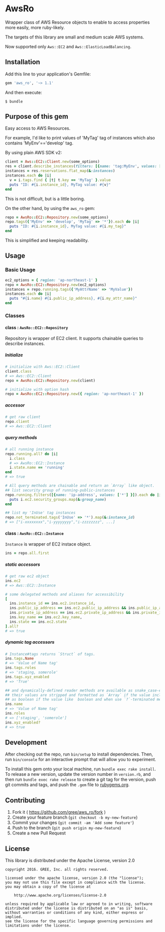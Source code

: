 # AwsRo

Wrapper class of AWS Resource objects to enable to access properties more easily, more ruby-likely.

The targets of this library are small and medium scale AWS systems.

Now supported only `Aws::EC2` and `Aws::ElasticLoadBalancing`.

## Installation

Add this line to your application's Gemfile:

```ruby
gem 'aws_ro', '~> 1.1'
```

And then execute:

    $ bundle

<!-- Or install it yourself as: -->

<!--     $ gem install aws_ro -->

## Purpose of this gem

Easy access to AWS Resources.

For example, I'd like to print values of 'MyTag' tag of instances which also contains 'MyEnv'=='develop' tag.

By using plain AWS SDK v2:

```ruby
client = Aws::EC2::Client.new(some_options)
res = client.describe_instances(filters: [{name: 'tag:MyEnv', values: ['develop']}, {name: 'tag:MyTag', values: ['*']}])
instances = res.reservations.flat_map(&:instances)
instances.each do |i|
  v = i.tags.find { |t| t.key == 'MyTag' }.value
  puts "ID: #{i.instance_id}, MyTag value: #{v}"
end
```

This is not difficult, but is a little boring.

On the other hand, by using the `aws_ro` gem:

```ruby
repo = AwsRo::EC2::Repository.new(some_options)
repo.tags({'MyEnv' => 'develop', 'MyTag' => '*'}).each do |i|
  puts "ID: #{i.instance_id}, MyTag value: #{i.my_tag}"
end
```

This is simplified and keeping readability.


## Usage
### Basic Usage

```ruby
ec2_options = { region: 'ap-northeast-1' }
repo = AwsRo::EC2::Repository.new(ec2_options)
instances = repo.running.tags({'MyAttrName' => 'MyValue'})
instances.each do |i|
  puts "#{i.name} #{i.public_ip_address}, #{i.my_attr_name}"
end
```

### Classes
#### class : `AwsRo::EC2::Repository`

Repository is wrapper of EC2 client. It supports chainable queries to describe instances.


##### Initialize
```ruby
# initialize with Aws::EC2::Client
client.class
# => Aws::EC2::Client
repo = AwsRo::EC2::Repository.new(client)

# initialize with option hash
repo = AwsRo::EC2::Repository.new({ region: 'ap-northeast-1' })
```

##### accessor

```ruby
# get raw client
repo.client
# => Aws::EC2::Client
```

##### query methods

```ruby
# all running instance
repo.running.all? do |i|
  i.class
  # => AwsRo::EC2::Instance
  i.state.name == 'running'
end
# => true

# All query methods are chainable and return an `Array` like object.
## list security group of running-public-instances
repo.running.filters([{name: 'ip-address', values: ['*'] }]).each do |i|
  puts i.ec2.security_groups.map(&:group_name)
end

## list my 'InUse' tag instances
repo.not_terminated.tags('InUse' => '*').map(&:instance_id)
# => ["i-xxxxxxxx","i-yyyyyyyy","i-zzzzzzzz", ...]
```

#### class : `AwsRo::EC2::Instance`

`Instance` is wrapper of EC2 instace object.

```ruby
ins = repo.all.first
```

##### static accessors

```ruby
# get raw ec2 object
ins.ec2
# => Aws::EC2::Instance

# some delegated methods and aliases for accessibility
[
  ins.instance_id == ins.ec2.instance_id,
  ins.public_ip_address == ins.ec2.public_ip_address && ins.public_ip_address == ins.public_ip,
  ins.private_ip_address == ins.ec2.private_ip_address && ins.private_ip == ins.private_ip,
  ins.key_name == ins.ec2.key_name,
  ins.state == ins.ec2.state
].all?
# => true
```

##### dynamic tag accessors

```ruby
# Instance#tags returns `Struct` of tags.
ins.tags.Name
# => 'Value of Name tag'
ins.tags.roles
# => 'staging, somerole'
ins.tags.xyz_enabled
# => 'True'

## and dynamically-defined reader methods are available as snake_case-ed tag name.
## their values are stripped and formatted as `Array` if the value include whitespaces,
## as boolean if the value like  boolean and when use `?`-terminated method.
ins.name
# => 'Value of Name tag'
ins.roles
# => ['staging', 'somerole']
ins.xyz_enabled?
# => true
```

## Development

After checking out the repo, run `bin/setup` to install dependencies. Then, run `bin/console` for an interactive prompt that will allow you to experiment.

To install this gem onto your local machine, run `bundle exec rake install`. To release a new version, update the version number in `version.rb`, and then run `bundle exec rake release` to create a git tag for the version, push git commits and tags, and push the `.gem` file to [rubygems.org](https://rubygems.org).

## Contributing

1. Fork it ( https://github.com/gree/aws_ro/fork )
2. Create your feature branch (`git checkout -b my-new-feature`)
3. Commit your changes (`git commit -am 'Add some feature'`)
4. Push to the branch (`git push origin my-new-feature`)
5. Create a new Pull Request

## License

This library is distributed under the Apache License, version 2.0

```no-highlight
copyright 2016. GREE, Inc. all rights reserved.

licensed under the apache license, version 2.0 (the "license");
you may not use this file except in compliance with the license.
you may obtain a copy of the license at

    http://www.apache.org/licenses/license-2.0

unless required by applicable law or agreed to in writing, software
distributed under the license is distributed on an "as is" basis,
without warranties or conditions of any kind, either express or implied.
see the license for the specific language governing permissions and
limitations under the license.
```
